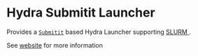 # Hydra Submitit Launcher
Provides a [`Submitit`](https://github.com/facebookincubator/submitit) based Hydra Launcher supporting [SLURM ](https://slurm.schedmd.com/documentation.html).

See [website](https://hydra.cc/docs/plugins/submitit_launcher) for more information
